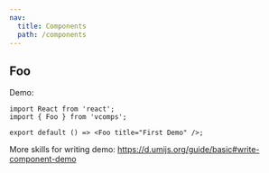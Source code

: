 ```yaml
---
nav:
  title: Components
  path: /components
---
```


## Foo

Demo:

```tsx
import React from 'react';
import { Foo } from 'vcomps';

export default () => <Foo title="First Demo" />;
```

More skills for writing demo: https://d.umijs.org/guide/basic#write-component-demo
